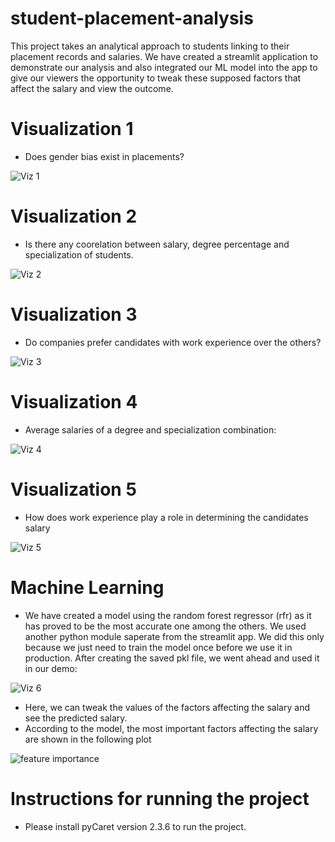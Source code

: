 # student-placement-analysis

 This project takes an analytical approach to students linking to their placement records and salaries. We have created a streamlit application to demonstrate our analysis and also integrated our ML model into the app to give our viewers the opportunity to tweak these supposed factors that affect the salary and view the outcome.

# Visualization 1

- Does gender bias exist in placements?

![Viz 1](https://github.com/kautilyak/student-placement-analysis/blob/main/viz/viz1.png)

# Visualization 2 
- Is there any coorelation between salary, degree percentage and specialization of students.

![Viz 2](https://github.com/kautilyak/student-placement-analysis/blob/main/viz/viz2.png)

# Visualization 3
- Do companies prefer candidates with work experience over the others?

![Viz 3](https://github.com/kautilyak/student-placement-analysis/blob/main/viz/viz3.png)

# Visualization 4 
- Average salaries of a degree and specialization combination:

![Viz 4](https://github.com/kautilyak/student-placement-analysis/blob/main/viz/viz4.png)

# Visualization 5
- How does work experience play a role in determining the candidates salary

![Viz 5](https://github.com/kautilyak/student-placement-analysis/blob/main/viz/viz5.png)

# Machine Learning

- We have created a model using the random forest regressor (rfr) as it has proved to be the most accurate one among the others. We used another python module saperate from the streamlit app. We did this only because we just need to train the model once before we use it in production. After creating the saved pkl file, we went ahead and used it in our demo:

![Viz 6](https://github.com/kautilyak/student-placement-analysis/blob/main/viz/viz6.png)

- Here, we can tweak the values of the factors affecting the salary and see the predicted salary. 
- According to the model, the most important factors affecting the salary are shown in the following plot

![feature importance](https://github.com/kautilyak/student-placement-analysis/blob/main/viz/fi.png)

# Instructions for running the project

- Please install pyCaret version 2.3.6 to run the project.
